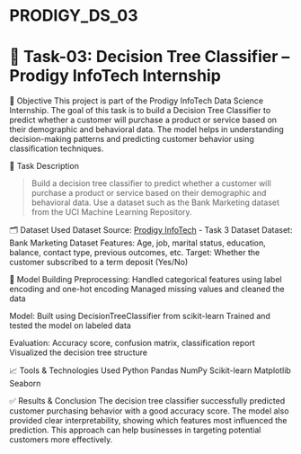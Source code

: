 # PRODIGY_DS_03
# 🌳 Task-03: Decision Tree Classifier – Prodigy InfoTech Internship

📌 Objective
This project is part of the Prodigy InfoTech Data Science Internship. The goal of this task is to build a Decision Tree Classifier to predict whether a customer will purchase a product or service based on their demographic and behavioral data. The model helps in understanding decision-making patterns and predicting customer behavior using classification techniques.

📂 Task Description
> Build a decision tree classifier to predict whether a customer will purchase a product or service based on their demographic and behavioral data. Use a dataset such as the Bank Marketing dataset from the UCI Machine Learning Repository.

🗂️ Dataset Used
Dataset Source: [Prodigy InfoTech](https://github.com/Prodigy-InfoTech) - Task 3 Dataset
Dataset: Bank Marketing Dataset
Features: Age, job, marital status, education, balance, contact type, previous outcomes, etc.
Target: Whether the customer subscribed to a term deposit (Yes/No)

🤖 Model Building
Preprocessing:
Handled categorical features using label encoding and one-hot encoding
Managed missing values and cleaned the data

Model:
Built using DecisionTreeClassifier from scikit-learn
Trained and tested the model on labeled data

Evaluation:
Accuracy score, confusion matrix, classification report
Visualized the decision tree structure

📈 Tools & Technologies Used
Python
Pandas
NumPy
Scikit-learn
Matplotlib
Seaborn

✅ Results & Conclusion
The decision tree classifier successfully predicted customer purchasing behavior with a good accuracy score. The model also provided clear interpretability, showing which features most influenced the prediction. This approach can help businesses in targeting potential customers more effectively.
